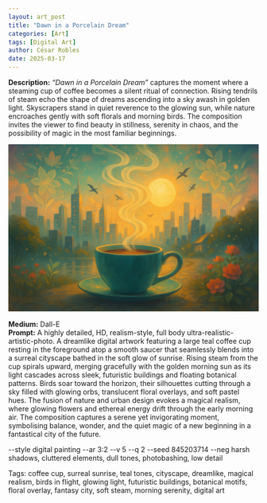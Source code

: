 ```yaml
---
layout: art_post
title: "Dawn in a Porcelain Dream"
categories: [Art]
tags: [Digital Art]
author: César Robles
date: 2025-03-17
---
```

**Description:** *“Dawn in a Porcelain Dream”* captures the moment where a steaming cup of coffee becomes a silent ritual of connection. Rising tendrils of steam echo the shape of dreams ascending into a sky awash in golden light. Skyscrapers stand in quiet reverence to the glowing sun, while nature encroaches gently with soft florals and morning birds. The composition invites the viewer to find beauty in stillness, serenity in chaos, and the possibility of magic in the most familiar beginnings.

![Dawn in a Porcelain Dream](/imag/digital_art/dawn_in_a_porcelain_dream.jpg)

**Medium:** Dall-E\
**Prompt:** A highly detailed, HD, realism-style,  full body ultra-realistic-artistic-photo. A dreamlike digital artwork featuring a large teal coffee cup resting in the foreground atop a smooth saucer that seamlessly blends into a surreal cityscape bathed in the soft glow of sunrise. Rising steam from the cup spirals upward, merging gracefully with the golden morning sun as its light cascades across sleek, futuristic buildings and floating botanical patterns. Birds soar toward the horizon, their silhouettes cutting through a sky filled with glowing orbs, translucent floral overlays, and soft pastel hues. The fusion of nature and urban design evokes a magical realism, where glowing flowers and ethereal energy drift through the early morning air. The composition captures a serene yet invigorating moment, symbolising balance, wonder, and the quiet magic of a new beginning in a fantastical city of the future.

--style digital painting --ar 3:2 --v 5 --q 2 --seed 845203714 --neg harsh shadows, cluttered elements, dull tones, photobashing, low detail

Tags: coffee cup, surreal sunrise, teal tones, cityscape, dreamlike, magical realism, birds in flight, glowing light, futuristic buildings, botanical motifs, floral overlay, fantasy city, soft steam, morning serenity, digital art